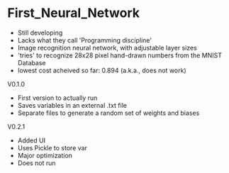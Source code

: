 # First_Neural_Network
- Still developing
- Lacks what they call 'Programming discipline'
- Image recognition neural network, with adjustable layer sizes
- 'tries' to recognize 28x28 pixel hand-drawn numbers from the MNIST Database
- lowest cost acheived so far: 0.894 (a.k.a., does not work)

V0.1.0
- First version to actually run
- Saves variables in an external .txt file
- Separate files to generate a random set of weights and biases

V0.2.1
- Added UI
- Uses Pickle to store var
- Major optimization
- Does not run
